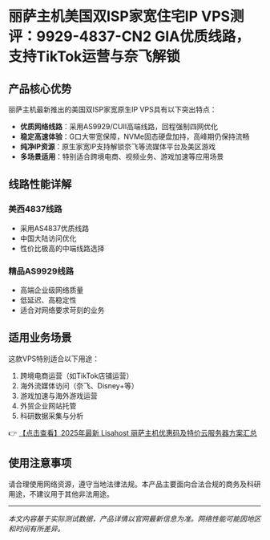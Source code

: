# 丽萨主机美国双ISP家宽住宅IP VPS测评：9929-4837-CN2 GIA优质线路，支持TikTok运营与奈飞解锁

## 产品核心优势

丽萨主机最新推出的美国双ISP家宽原生IP VPS具有以下突出特点：

- **优质网络线路**：采用AS9929/CUII高端线路，回程强制四网优化
- **稳定高速体验**：G口大带宽保障，NVMe固态硬盘加持，高峰期仍保持流畅
- **纯净IP资源**：原生家宽IP支持解锁奈飞等流媒体平台及美区游戏
- **多场景适用**：特别适合跨境电商、视频业务、游戏加速等应用场景

## 线路性能详解

### 美西4837线路
- 采用AS4837优质线路
- 中国大陆访问优化
- 性价比极高的中端线路选择

### 精品AS9929线路
- 高端企业级网络质量
- 低延迟、高稳定性
- 适合对网络要求苛刻的业务

## 适用业务场景

这款VPS特别适合以下用途：
1. 跨境电商运营（如TikTok店铺运营）
2. 海外流媒体访问（奈飞、Disney+等）
3. 游戏加速与海外游戏运营
4. 外贸企业网站托管
5. 科研数据采集与分析

👉 [【点击查看】2025年最新 Lisahost 丽萨主机优惠码及特价云服务器方案汇总](https://bit.ly/lisazhuji)

## 使用注意事项

请合理使用网络资源，遵守当地法律法规。本产品主要面向合法合规的商务及科研用途，不建议用于其他非法用途。

---

*本文内容基于实际测试数据，产品详情以官网最新信息为准。网络性能可能因地区和时间有所差异。*